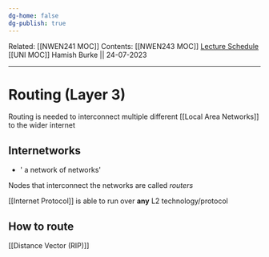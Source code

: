 ```yaml
---
dg-home: false
dg-publish: true
---
```

Related: [[NWEN241 MOC]]
Contents: [[NWEN243 MOC]]
[Lecture Schedule](https://ecs.wgtn.ac.nz/Courses/NWEN243_2023T2/LectureSchedule)
[[UNI MOC]]
Hamish Burke || 24-07-2023
***

# Routing (Layer 3)

Routing is needed to interconnect multiple different [[Local Area Networks]] to the wider internet

## Internetworks

- ' a network of networks'

Nodes that interconnect the networks are called *routers*

[[Internet Protocol]] is able to run over **any** L2 technology/protocol


## How to route

[[Distance Vector (RIP)]]


